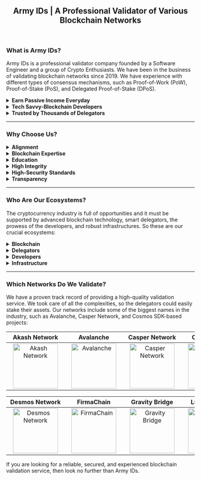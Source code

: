 <h2 align="center">Army IDs | A Professional Validator of Various Blockchain Networks</h2>

<br>

### What is Army IDs?

Army IDs is a professional validator company founded by a Software Engineer and a group of Crypto Enthusiasts. We have been in the business of validating blockchain networks since 2019. We have experience with different types of consensus mechanisms, such as Proof-of-Work (PoW), Proof-of-Stake (PoS), and Delegated Proof-of-Stake (DPoS).

<details>
<summary><b>Earn Passive Income Everyday</b></summary>
<p></p>
<p>We offer a service that allows our delegators to earn income while sleeping, traveling, or doing whatever they want.</p>
</details>

<details>
<summary><b>Tech Savvy-Blockchain Developers</b></summary>
<p></p>
<p>We will keep your delegation safe and secure because our developers are always up-to-date on the latest advancements in blockchain technology.</p>
</details>

<details>
<summary><b>Trusted by Thousands of Delegators</b></summary>
<p></p>
<p>Smart delegators around the world have been staking with us because they know we are the best in the business. We take security and reliability seriously, so delegators can rest assured that their investment is in good hands.</p>
</details>

<hr>

### Why Choose Us?

<details>
<summary><b>Alignment</b></summary>
<p></p>
<p>We stake tokens alongside our delegators to have “skin-in-a-game” and to demonstrate our long-term interest in the networks.</p>
</details>

<details>
<summary><b>Blockchain Expertise</b></summary>
<p></p>
<p>We are tech-savvy engineers with a deep technical understanding of different types of consensus mechanisms, such as Proof-of-Work (PoW), Proof-of-Stake (PoS), and Delegated Proof-of-Stake (DPoS).</p>
</details>

<details>
<summary><b>Education</b></summary>
<p></p>
<p>We are here to help delegators navigate the complex world of the PoW, PoS, & DPoS systems. So they can enrich literacy about how these systems work.</p>
</details>

<details>
<summary><b>High Integrity</b></summary>
<p></p>
<p>We act independently with the utmost integrity. We do not tolerate collusion between entities in the ecosystem and will help guard the network against malicious cartels.</p>
</details>

<details>
<summary><b>High-Security Standards</b></summary>
<p></p>
<p>Our infrastructure consists of high-performance servers, enhanced DDoS protection, and would continue to evolve as the network matures.</p>
</details>

<details>
<summary><b>Transparency</b></summary>
<p></p>
<p>We are committed to being transparent about our on-chain governance decision-making as well as our commission change rate schedule.</p>
</details>

<hr>

### Who Are Our Ecosystems?

The cryptocurrency industry is full of opportunities and it must be supported by advanced blockchain technology, smart delegators, the prowess of the developers, and robust infrastructures. So these are our crucial ecosystems:

<details>
<summary><b>Blockchain</b></summary>
<p></p>
<ul>
<li>Delegators will get the staking rewards and it will be paid on time because we are operating under blockchain technology, while we as a staking service provider will get a little amount of commission.</li>
<li>We don’t hold your funds, we leverage blockchain technology to increase the delegators’ trust.</li>
</ul>
</details>

<details>
<summary><b>Delegators</b></summary>
<p></p>
<ul>
<li>Delegators are fully assisted 24/7 by the DevSecOps team so the delegators will have 100% confidence to stake with us.</li>
<li>Our commission rate is lower than 10% and our duty is to maintain the nodes in order to function properly so the delegators will get passive income automatically.</li>
</ul>
</details>

<details>
<summary><b>Developers</b></summary>
<p></p>
<ul>
<li>Our developers have been participating in various testnets and actively having discussions in the forum.</li>
<li>Our developers have more than 10 years of experience, so the delegators don’t need to worry and keep trusting us as the most reliable, trusted, and secured validator.</li>
</ul>
</details>

<details>
<summary><b>Infrastructure</b></summary>
<p></p>
<ul>
<li>We have been serving validation services on various blockchain networks using robust infrastructures.</li>
<li>Our infrastructures are protected by layers of private and public sentries located around the world and can’t be accessed from the outside of our network or any uncredentialed authority.</li>
</ul>
</details>

<hr>

### Which Networks Do We Validate?

We have a proven track record of providing a high-quality validation service. We took care of all the complexities, so the delegators could easily stake their assets. Our networks include some of the biggest names in the industry, such as Avalanche, Casper Network, and Cosmos SDK-based projects:

| Akash Network | Avalanche | Casper Network  | CertiK Chain | Comdex One |
| :-----------: | :-----------: | :-----------: | :-----------: | :-----------: |
| [<img src='https://armyids.com/wp-content/uploads/2020/11/Akash-Network-120x120.png' width="120" height="120" hspace="10" alt='Akash Network'>](https://wallet.keplr.app/chains/akash?modal=validator&chain=akashnet-2&validator_address=akashvaloper1lscckv3l204makmgewun4chx3y379esju54c4q) | [<img src='https://armyids.com/wp-content/uploads/2020/11/Avalanche-120x120.png' width="120" height="120" hspace="10" alt='Avalanche'>](https://avascan.info/staking/validator/NodeID-3wd8cyGCDmhuoZYWmNDab2FhAVpnKYKJE) | [<img src='https://armyids.com/wp-content/uploads/2022/11/Casper-Network-120x120.png' width="120" height="120" hspace="10" alt='Casper Network'>](https://cspr.live/delegate-stake?validatorPublicKey=011907bc6fa90ccb8cacc150170b887b3dd97a96fc029b515365141d1e5d4f7983) | [<img src='https://armyids.com/wp-content/uploads/2022/11/CertiK-Chain-120x120.png' width="120" height="120" hspace="10" alt='CertiK Chain'>](https://wallet.keplr.app/chains/certik?modal=validator&chain=shentu-2.2&validator_address=certikvaloper176x7ljeyxx2cevmp7uayaz9qcx37nwjj7a902f) | [<img src='https://armyids.com/wp-content/uploads/2022/11/Comdex-One-120x120.png' width="120" height="120" hspace="10" alt='Comdex One'>](https://ezstaking.tools/comdex/validators/comdexvaloper1d3udpaanu3tesn8xjsh5er6xs2fhtql42edz2k) |

| Desmos Network  | FirmaChain | Gravity Bridge  | Lum Network | StarGaze Zone |
| :-----------: | :-----------: | :-----------: | :-----------: | :-----------: |
| [<img src='https://armyids.com/wp-content/uploads/2022/11/Desmos-Network-120x120.png' width="120" height="120" hspace="10" alt='Desmos Network'>](https://ezstaking.tools/desmos/validators/desmosvaloper1xn9cazyx6u9agcwcceuahgjsrnu4y30wrmstjs) | [<img src='https://armyids.com/wp-content/uploads/2022/03/FirmaChain-120x120.png' width="120" height="120" hspace="10" alt='FirmaChain'>](https://station.firmachain.io/staking/validators/firmavaloper1fhx3c0u4ercg9c3sl3pl42sa0vauckfgwv2rq6) | [<img src='https://armyids.com/wp-content/uploads/2022/11/Gravity-Bridge-120x120.png' width="120" height="120" hspace="10" alt='Gravity Bridge'>](https://wallet.keplr.app/chains/gravity-bridge?modal=validator&chain=gravity-bridge-3&validator_address=gravityvaloper12c58fyprndjdyrh4kccpv9qmtx8qaffg22m2as) | [<img src='https://armyids.com/wp-content/uploads/2022/11/Lum-Network-120x120.png' width="120" height="120" hspace="10" alt='Lum Network'>](https://wallet.lum.network/staking) | [<img src='https://armyids.com/wp-content/uploads/2022/11/StarGaze-Zone-120x120.png' width="120" height="120" hspace="10" alt='StarGaze Zone'>](https://wallet.keplr.app/chains/stargaze?modal=validator&chain=stargaze-1&validator_address=starsvaloper16x8thpydgpsfxtzjljqyvtm8a6pkk8ggl64qr5) |

If you are looking for a reliable, secured, and experienced blockchain validation service, then look no further than Army IDs.
